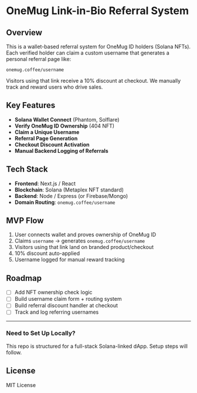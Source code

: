 # OneMug Link-in-Bio Referral System

## Overview

This is a wallet-based referral system for OneMug ID holders (Solana NFTs). Each verified holder can claim a custom username that generates a personal referral page like:

```
onemug.coffee/username
```

Visitors using that link receive a 10% discount at checkout. We manually track and reward users who drive sales.

## Key Features

- **Solana Wallet Connect** (Phantom, Solflare)
- **Verify OneMug ID Ownership** (404 NFT)
- **Claim a Unique Username**
- **Referral Page Generation**
- **Checkout Discount Activation**
- **Manual Backend Logging of Referrals**

## Tech Stack

- **Frontend**: Next.js / React
- **Blockchain**: Solana (Metaplex NFT standard)
- **Backend**: Node / Express (or Firebase/Mongo)
- **Domain Routing**: `onemug.coffee/username`

## MVP Flow

1. User connects wallet and proves ownership of OneMug ID
2. Claims `username` → generates `onemug.coffee/username`
3. Visitors using that link land on branded product/checkout
4. 10% discount auto-applied
5. Username logged for manual reward tracking

## Roadmap

- [ ] Add NFT ownership check logic
- [ ] Build username claim form + routing system
- [ ] Build referral discount handler at checkout
- [ ] Track and log referring usernames

---

### Need to Set Up Locally?

This repo is structured for a full-stack Solana-linked dApp. Setup steps will follow.

## License

MIT License
